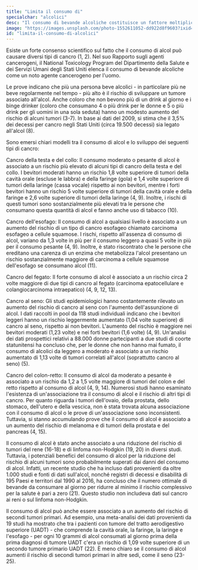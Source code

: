 ```yaml
---
title: "Limita il consumo di"
specialchar: "alcolici"
desc: "Il consumo di bevande alcoliche costituisce un fattore moltiplicativo nel rischio di tumori."
image: "https://images.unsplash.com/photo-1552611052-dd922d8f9603?ixid=MnwxMjA3fDB8MHxwaG90by1wYWdlfHx8fGVufDB8fHx8&ixlib=rb-1.2.1&auto=format&fit=crop&w=1001&q=80"
id: "limita-il-consumo-di-alcolici"
---
```


Esiste un forte consenso scientifico sul fatto che il consumo di alcol può causare diversi tipi di cancro (1, 2). Nel suo Rapporto sugli agenti cancerogeni, il National Toxicology Program del Dipartimento della Salute e dei Servizi Umani degli Stati Uniti elenca il consumo di bevande alcoliche come un noto agente cancerogeno per l'uomo.

Le prove indicano che più una persona beve alcolici - in particolare più ne beve regolarmente nel tempo - più alto è il rischio di sviluppare un tumore associato all'alcol. Anche coloro che non bevono più di un drink al giorno e i binge drinker (coloro che consumano 4 o più drink per le donne e 5 o più drink per gli uomini in una sola seduta) hanno un modesto aumento del rischio di alcuni tumori (3-7). In base ai dati del 2009, si stima che il 3,5% dei decessi per cancro negli Stati Uniti (circa 19.500 decessi) sia legato all'alcol (8).

Sono emersi chiari modelli tra il consumo di alcol e lo sviluppo dei seguenti tipi di cancro:

Cancro della testa e del collo: Il consumo moderato o pesante di alcol è associato a un rischio più elevato di alcuni tipi di cancro della testa e del collo. I bevitori moderati hanno un rischio 1,8 volte superiore di tumori della cavità orale (escluse le labbra) e della faringe (gola) e 1,4 volte superiore di tumori della laringe (cassa vocale) rispetto ai non bevitori, mentre i forti bevitori hanno un rischio 5 volte superiore di tumori della cavità orale e della faringe e 2,6 volte superiore di tumori della laringe (4, 9). Inoltre, i rischi di questi tumori sono sostanzialmente più elevati tra le persone che consumano questa quantità di alcol e fanno anche uso di tabacco (10).

Cancro dell'esofago: Il consumo di alcol a qualsiasi livello è associato a un aumento del rischio di un tipo di cancro esofageo chiamato carcinoma esofageo a cellule squamose. I rischi, rispetto all'assenza di consumo di alcol, variano da 1,3 volte in più per il consumo leggero a quasi 5 volte in più per il consumo pesante (4, 9). Inoltre, è stato riscontrato che le persone che ereditano una carenza di un enzima che metabolizza l'alcol presentano un rischio sostanzialmente maggiore di carcinoma a cellule squamose dell'esofago se consumano alcol (11).

Cancro del fegato: Il forte consumo di alcol è associato a un rischio circa 2 volte maggiore di due tipi di cancro al fegato (carcinoma epatocellulare e colangiocarcinoma intraepatico) (4, 9, 12, 13).

Cancro al seno: Gli studi epidemiologici hanno costantemente rilevato un aumento del rischio di cancro al seno con l'aumento dell'assunzione di alcol. I dati raccolti in pool da 118 studi individuali indicano che i bevitori leggeri hanno un rischio leggermente aumentato (1,04 volte superiore) di cancro al seno, rispetto ai non bevitori. L'aumento del rischio è maggiore nei bevitori moderati (1,23 volte) e nei forti bevitori (1,6 volte) (4, 9). Un'analisi dei dati prospettici relativi a 88.000 donne partecipanti a due studi di coorte statunitensi ha concluso che, per le donne che non hanno mai fumato, il consumo di alcolici da leggero a moderato è associato a un rischio aumentato di 1,13 volte di tumori correlati all'alcol (soprattutto cancro al seno) (5).
 
Cancro del colon-retto: Il consumo di alcol da moderato a pesante è associato a un rischio da 1,2 a 1,5 volte maggiore di tumori del colon e del retto rispetto al consumo di alcol (4, 9, 14).
Numerosi studi hanno esaminato l'esistenza di un'associazione tra il consumo di alcol e il rischio di altri tipi di cancro. Per quanto riguarda i tumori dell'ovaio, della prostata, dello stomaco, dell'utero e della vescica, non è stata trovata alcuna associazione con il consumo di alcol o le prove di un'associazione sono inconsistenti. Tuttavia, si stanno accumulando prove che il consumo di alcol è associato a un aumento del rischio di melanoma e di tumori della prostata e del pancreas (4, 15). 

Il consumo di alcol è stato anche associato a una riduzione del rischio di tumori del rene (16-18) e di linfoma non-Hodgkin (19, 20) in diversi studi. Tuttavia, i potenziali benefici del consumo di alcol per la riduzione del rischio di alcuni tumori sono probabilmente superati dai danni del consumo di alcol. Infatti, un recente studio che ha incluso dati provenienti da oltre 1.000 studi e fonti di dati sull'alcol, nonché registri di decessi e disabilità di 195 Paesi e territori dal 1990 al 2016, ha concluso che il numero ottimale di bevande da consumare al giorno per ridurre al minimo il rischio complessivo per la salute è pari a zero (21). Questo studio non includeva dati sul cancro ai reni o sul linfoma non-Hodgkin.

Il consumo di alcol può anche essere associato a un aumento del rischio di secondi tumori primari. Ad esempio, una meta-analisi dei dati provenienti da 19 studi ha mostrato che tra i pazienti con tumore del tratto aerodigestivo superiore (UADT) - che comprende la cavità orale, la faringe, la laringe e l'esofago - per ogni 10 grammi di alcol consumati al giorno prima della prima diagnosi di tumore UADT c'era un rischio di 1,09 volte superiore di un secondo tumore primario UADT (22). È meno chiaro se il consumo di alcol aumenti il rischio di secondi tumori primari in altre sedi, come il seno (23-25).